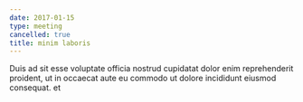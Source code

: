 ```yaml
---
date: 2017-01-15
type: meeting
cancelled: true
title: minim laboris
---
```

Duis ad sit esse voluptate officia nostrud cupidatat dolor enim reprehenderit proident, ut in occaecat aute eu commodo ut dolore incididunt eiusmod consequat. et